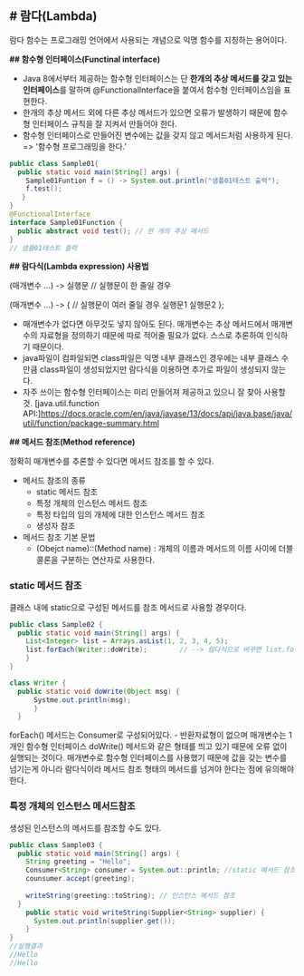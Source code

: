 **# 람다(Lambda)**
---
람다 함수는 프로그래밍 언어에서 사용되는 개념으로 익명 함수를 지칭하는 용어이다.


**## 함수형 인터페이스(Functinal interface)**

- Java 8에서부터 제공하는 함수형 인터페이스는 단 **한개의 추상 메서드를 갖고 있는 인터페이스**를 말하며 @FunctionalInterface을 붙여서 함수형 인터페이스임을 표현한다.
- 한개의 추상 메서드 외에 다른 추상 메서드가 있으면 오류가 발생하기 때문에 함수형 인터페이스 규칙을 잘 지켜서 만들어야 한다.
- 함수형 인터페이스로 만들어진 변수에는 값을 갖지 않고 메서드처럼 사용하게 된다. => '함수형 프로그래밍을 한다.'
```java
public class Sample01{
  public static void main(String[] args) {
    Sample01Funtion f = () -> System.out.println("샘플01테스트 출력");
    f.test();
   }
}
@FunctionalInterface
interface Sample01Function {
  public abstract void test(); // 한 개의 추상 메서드
}
// 샘플01테스트 출력
```


**## 람다식(Lambda expression) 사용법**

(매개변수 ...) -> 실행문 // 실행문이 한 줄일 경우

(매개변수 ...) -> { // 실행문이 여러 줄일 경우
  실행문1
  실행문2
};

- 매개변수가 없다면 아무것도 넣지 않아도 된다. 매개변수는 추상 메서드에서 매개변수의 자료형을 정의하기 때문에 따로 적어줄 필요가 없다. 스스로 추론하여 인식하기 때문이다.
- java파일이 컴파일되면 class파일은 익명 내부 클래스인 경우에는 내부 클래스 수만큼 class파일이 생성되었지만 람다식을 이용하면 추가로 파일이 생성되지 않는다.
- 자주 쓰이는 함수형 인터페이스는 미리 만들어져 제공하고 있으니 잘 찾아 사용할 것.
[java.util.function API:]<https://docs.oracle.com/en/java/javase/13/docs/api/java.base/java/util/function/package-summary.html>


**## 메서드 참조(Method reference)**

정확히 매개변수를 추론할 수 있다면 메서드 참조를 할 수 있다.
- 메서드 참조의 종류
  - static 메서드 참조
  - 특정 개체의 인스턴스 메서드 참조
  - 특정 타입의 임의 개체에 대한 인스턴스 메서드 참조
  - 생성자 참조
- 메서드 참조 기본 문법
  - (Obejct name)::(Method name) : 개체의 이름과 메서드의 이름 사이에 더블 콜론을 구분하는 연산자로 사용한다.

### static 메서드 참조
클래스 내에 static으로 구성된 메서드를 참조 메서드로 사용할 경우이다. 
```java
public class Sample02 {
  public static void main(String[] args) {
    List<Integer> list = Arrays.asList(1, 2, 3, 4, 5);
    list.forEach(Writer::doWrite);        // --> 람다식으로 바꾸면 list.forEach( (s) -> Writer.doWrite(s) );
    }
}

class Writer {
  public static void doWrite(Object msg) {
      Systme.out.println(msg);
      }
  }
```
forEach() 메서드는 Consumer로 구성되어있다. - 반환자료형이 없으며 매개변수는 1개인 함수형 인터페이스
doWrite() 메서드와 같은 형태를 띄고 있기 때문에 오류 없이 실행되는 것이다.
매개변수로 함수형 인터페이스를 사용했기 때문에 값을 갖는 변수를 넘기는게 아니라 람다식이라 메서드 참조 형태의 메서드를 넘겨야 한다는 점에 유의해야 한다.

### 특정 개체의 인스턴스 메서드참조
생성된 인스턴스의 메서드를 참조할 수도 있다.
```java
public class Sample03 {
  public static void main(String[] args) {
    String greeting = "Hello";
    Consumer<String> consumer = System.out::println; //static 메서드 참조
    counsumer.accept(greeting);
    
    writeString(greeting::toString); // 인스턴스 메서드 참조
  }
    public static void writeString(Supplier<String> supplier) {
      System.out.println(supplier.get());
    }
}
//실행결과
//Hello
//Hello
```








